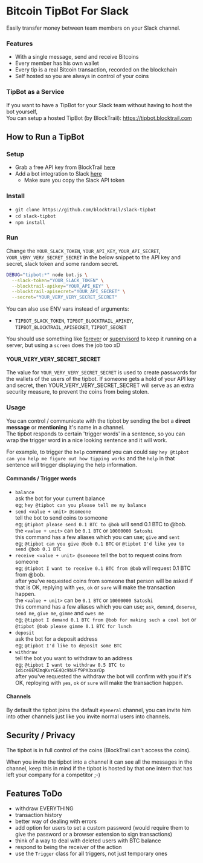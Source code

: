 Bitcoin TipBot For Slack
========================
Easily transfer money between team members on your Slack channel.

### Features
 - With a single message, send and receive Bitcoins
 - Every member has his own wallet
 - Every tip is a real Bitcoin transaction, recorded on the blockchain
 - Self hosted so you are always in control of your coins

### TipBot as a Service
If you want to have a TipBot for your Slack team without having to host the bot yourself,  
You can setup a hosted TipBot (by BlockTrail): https://tipbot.blocktrail.com


How to Run a TipBot
-------------------
### Setup
 - Grab a free API key from BlockTrail [here](https://www.blocktrail.com/signup)
 - Add a bot integration to Slack [here](https://my.slack.com/services/new/bot)
    - Make sure you copy the Slack API token

### Install
 - `git clone https://github.com/blocktrail/slack-tipbot`
 - `cd slack-tipbot`
 - `npm install`

### Run
Change the `YOUR_SLACK_TOKEN`, `YOUR_API_KEY`, `YOUR_API_SECRET`, `YOUR_VERY_VERY_SECRET_SECRET` in the below snippet 
to the API key and secret, slack token and some random secret.
```sh
DEBUG="tipbot:*" node bot.js \
  --slack-token="YOUR_SLACK_TOKEN" \
  --blocktrail-apikey="YOUR_API_KEY" \
  --blocktrail-apisecret="YOUR_API_SECRET" \
  --secret="YOUR_VERY_VERY_SECRET_SECRET"
```

You can also use ENV vars instead of arguments:
 - `TIPBOT_SLACK_TOKEN`, `TIPBOT_BLOCKTRAIL_APIKEY`, `TIPBOT_BLOCKTRAIL_APISECRET`, `TIPBOT_SECRET`

You should use something like [forever](https://www.npmjs.com/package/forever) or [supervisord](http://supervisord.org/) to keep it running on a server,
but using a `screen` does the job too xD

#### YOUR_VERY_VERY_SECRET_SECRET
The value for `YOUR_VERY_VERY_SECRET_SECRET` is used to create passwords for the wallets of the users of the tipbot. 
If someone gets a hold of your API key and secret, then YOUR_VERY_VERY_SECRET_SECRET will serve as an extra security measure, to prevent the coins from being stolen.

### Usage
You can control / communicate with the tipbot by sending the bot a **direct message** or **mentioning** it's name in a channel.  
The tipbot responds to certain 'trigger words' in a sentence, so you can wrap the trigger word in a nice looking sentence and it will work.

For example, to trigger the `help` command you can could say `hey @tipbot can you help me figure out how tipping works` 
and the `help` in that sentence will trigger displaying the help information.

#### Commands / Trigger words
 - `balance`  
   ask the bot for your current balance  
   eg; `hey @tipbot can you please tell me my balance`
 - `send <value + unit> @someone`  
   tell the bot to send coins to someone  
   eg; `@tipbot please send 0.1 BTC to @bob` will send 0.1 BTC to @bob.  
   the `<value + unit>` can be `0.1 BTC` or `10000000 Satoshi`  
   this command has a few aliases which you can use; `give` and `sent`  
   eg; `@tipbot can you give @bob 0.1 BTC` or `@tipbot I'd like you to send @bob 0.1 BTC`
 - `receive <value + unit> @someone`
   tell the bot to request coins from someone  
   eg; `@tipbot I want to receive 0.1 BTC from @bob` will request 0.1 BTC from @bob.  
   after you've requested coins from someone that person will be asked if that is OK, replying with `yes`, `ok` or `sure` will make the transaction happen.  
   the `<value + unit>` can be `0.1 BTC` or `10000000 Satoshi`  
   this command has a few aliases which you can use; `ask`, `demand`, `deserve`, `send me`, `give me`, `gimme` and `owes me`  
   eg; `@tipbot I demand 0.1 BTC from @bob for making such a cool bot` or `@tipbot @bob please gimme 0.1 BTC for lunch`
 - `deposit`  
   ask the bot for a deposit address  
   eg; `@tipbot I'd like to deposit some BTC`
 - `withdraw`  
   tell the bot you want to withdraw to an address  
   eg; `@tipbot I want to withdraw 0.5 BTC to 1dice8EMZmqKvrGE4Qc9bUFf9PX3xaYDp`  
   after you've requested the withdraw the bot will confirm with you if it's OK, reploying with `yes`, `ok` or `sure` will make the transaction happen.

#### Channels
By default the tipbot joins the default `#general` channel, you can invite him into other channels just like you invite normal users into channels.


Security / Privacy
------------------
The tipbot is in full control of the coins (BlockTrail can't access the coins).

When you invite the tipbot into a channel it can see all the messages in the channel, 
keep this in mind if the tipbot is hosted by that one intern that has left your company for a competitor ;-)


Features ToDo
-------------
 - withdraw EVERYTHING 
 - transaction history
 - better way of dealing with errors
 - add option for users to set a custom password (would require them to give the password or a browser extension to sign transactions)
 - think of a way to deal with deleted users with BTC balance
 - respond to being the receiver of the action
 - use the `Trigger` class for all triggers, not just temporary ones

